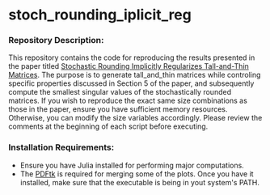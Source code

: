# stoch_rounding_iplicit_reg
### Repository Description:
Τhis repository contains the code for reproducing the results presented in the paper titled  [Stochastic Rounding Implicitly Regularizes Tall-and-Thin Matrices](https://arxiv.org/abs/2403.12278). The purpose is to generate tall_and_thin matrices while controling specific properties discussed in Section 5 of the paper, and subsequently compute the smallest singular values of the stochastically rounded matrices. If you wish to reproduce the exact same size combinations as those in the paper, ensure you have sufficient memory resources. Otherwise, you can modify the size variables accordingly. Please review the comments at the beginning of each script before executing.



### Installation Requirements:
- Ensure you have Julia installed for performing major computations.
- The [PDFtk](https://www.pdflabs.com/tools/pdftk-the-pdf-toolkit/) is required for merging some of the plots. Once you have it installed, make sure that the executable is being in yout system's PATH.

